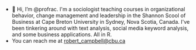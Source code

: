 - 👋 Hi, I’m @profrac. I'm a sociologist teaching courses in organizational behavior, change management and leadership in the Shannon Scool of Business at Cape Breton University in Sydney, Nova Scotia, Canada. I've been tinkering around with text analysis, social media keyword analysis, and some business applications. All in R.
- You can reach me at robert_campbell@cbu.ca 

<!---
profrac/profrac is a ✨ special ✨ repository because its `README.md` (this file) appears on your GitHub profile.
You can click the Preview link to take a look at your changes.
--->
